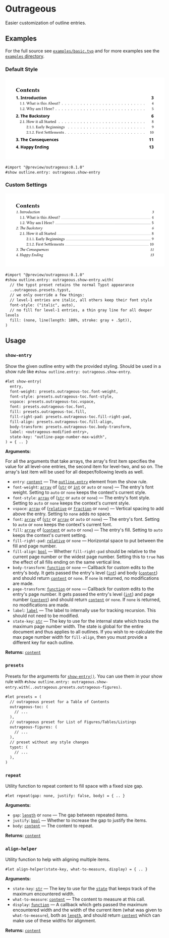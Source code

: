 # Outrageous

Easier customization of outline entries.

## Examples

For the full source see [`examples/basic.typ`](./examples/basic.typ) and for
more examples see the [`examples` directory](./examples).

### Default Style

![Example: default style](./example-default.png)

```typ
#import "@preview/outrageous:0.1.0"
#show outline.entry: outrageous.show-entry
```

### Custom Settings

![Example: custom settings](./example-custom.png)

```typ
#import "@preview/outrageous:0.1.0"
#show outline.entry: outrageous.show-entry.with(
  // the typst preset retains the normal Typst appearance
  ..outrageous.presets.typst,
  // we only override a few things:
  // level-1 entries are italic, all others keep their font style
  font-style: ("italic", auto),
  // no fill for level-1 entries, a thin gray line for all deeper levels
  fill: (none, line(length: 100%, stroke: gray + .5pt)),
)
```

## Usage

### `show-entry`

Show the given outline entry with the provided styling. Should be used in a show
rule like `#show outline.entry: outrageous.show-entry`.

```typ
#let show-entry(
  entry,
  font-weight: presets.outrageous-toc.font-weight,
  font-style: presets.outrageous-toc.font-style,
  vspace: presets.outrageous-toc.vspace,
  font: presets.outrageous-toc.font,
  fill: presets.outrageous-toc.fill,
  fill-right-pad: presets.outrageous-toc.fill-right-pad,
  fill-align: presets.outrageous-toc.fill-align,
  body-transform: presets.outrageous-toc.body-transform,
  label: <outrageous-modified-entry>,
  state-key: "outline-page-number-max-width",
) = { .. }
```

**Arguments:**

For all the arguments that take arrays, the array's first item specifies the
value for all level-one entries, the second item for level-two, and so on. The
array's last item will be used for all deeper/following levels as well.

- `entry`: [`content`] &mdash; The
  [`outline.entry`](https://typst.app/docs/reference/meta/outline/#definitions-entry)
  element from the show rule.
- `font-weight`: [`array`] of ([`str`] or [`int`] or `auto` or `none`) &mdash;
  The entry's font weight. Setting to `auto` or `none` keeps the context's
  current style.
- `font-style`: [`array`] of ([`str`] or `auto` or `none`) &mdash; The entry's
  font style. Setting to `auto` or `none` keeps the context's current style.
- `vspace`: [`array`] of ([`relative`] or [`fraction`] or `none`) &mdash;
  Vertical spacing to add above the entry. Setting to `none` adds no space.
- `font`: [`array`] of ([`str`] or [`array`] or `auto` or `none`) &mdash; The
  entry's font. Setting to `auto` or `none` keeps the context's current font.
- `fill`: [`array`] of ([`content`] or `auto` or `none`) &mdash; The entry's
  fill. Setting to `auto` keeps the context's current setting.
- `fill-right-pad`: [`relative`] or `none` &mdash; Horizontal space to put
  between the fill and page number.
- `fill-align`: [`bool`] &mdash; Whether `fill-right-pad` should be relative to
  the current page number or the widest page number. Setting this to `true` has
  the effect of all fills ending on the same vertical line.
- `body-transform`: [`function`] or `none` &mdash; Callback for custom edits to
  the entry's body. It gets passed the entry's level ([`int`]) and body
  ([`content`]) and should return [`content`] or `none`. If `none` is returned,
  no modifications are made.
- `page-transform`: [`function`] or `none` &mdash; Callback for custom edits to
  the entry's page number. It gets passed the entry's level ([`int`]) and page
  number ([`content`]) and should return [`content`] or `none`. If `none` is
  returned, no modifications are made.
- `label`: [`label`] &mdash; The label to internally use for tracking recursion.
  This should not need to be modified.
- `state-key`: [`str`] &mdash; The key to use for the internal state which
  tracks the maximum page number width. The state is global for the entire
  document and thus applies to all outlines. If you wish to re-calculate the max
  page number width for `fill-align`, then you must provide a different key for
  each outline.

**Returns:** [`content`]

### `presets`

Presets for the arguments for [`show-entry()`](#show-entry). You can use them in
your show rule with
`#show outline.entry: outrageous.show-entry.with(..outrageous.presets.outrageous-figures)`.

```typ
#let presets = (
  // outrageous preset for a Table of Contents
  outrageous-toc: (
    // ...
  ),
  // outrageous preset for List of Figures/Tables/Listings
  outrageous-figures: (
    // ...
  ),
  // preset without any style changes
  typst: (
    // ...
  ),
)
```

### `repeat`

Utility function to repeat content to fill space with a fixed size gap.

```typ
#let repeat(gap: none, justify: false, body) = { .. }
```

**Arguments:**

- `gap`: [`length`] or `none` &mdash; The gap between repeated items.
- `justify`: [`bool`] &mdash; Whether to increase the gap to justify the items.
- `body`: [`content`] &mdash; The content to repeat.

**Returns:** [`content`]

### `align-helper`

Utility function to help with aligning multiple items.

```typ
#let align-helper(state-key, what-to-measure, display) = { .. }
```

**Arguments:**

- `state-key`: [`str`] &mdash; The key to use for the [`state`] that keeps track
  of the maximum encountered width.
- `what-to-measure`: [`content`] &mdash; The content to measure at this call.
- `display`: [`function`] &mdash; A callback which gets passed the maximum
  encountered width and the width of the current item (what was given to
  `what-to-measure`), both as [`length`], and should return [`content`] which
  can make use of these widths for alignment.

**Returns:** [`content`]

[`str`]: https://typst.app/docs/reference/foundations/str/
[`int`]: https://typst.app/docs/reference/foundations/int/
[`bool`]: https://typst.app/docs/reference/foundations/bool/
[`content`]: https://typst.app/docs/reference/foundations/content/
[`label`]: https://typst.app/docs/reference/meta/label/
[`function`]: https://typst.app/docs/reference/foundations/function/
[`array`]: https://typst.app/docs/reference/foundations/array/
[`relative`]: https://typst.app/docs/reference/layout/relative/
[`fraction`]: https://typst.app/docs/reference/layout/fraction/
[`state`]: https://typst.app/docs/reference/meta/state/
[`length`]: https://typst.app/docs/reference/layout/length/
